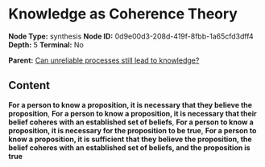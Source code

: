 # Knowledge as Coherence Theory

**Node Type:** synthesis
**Node ID:** 0d9e00d3-208d-419f-8fbb-1a65cfd3dff4
**Depth:** 5
**Terminal:** No

**Parent:** [Can unreliable processes still lead to knowledge?](can-unreliable-processes-still-lead-to-knowledge-antithesis-3c389b6f-c620-4cb9-b943-9045093802a6.md)

## Content

**For a person to know a proposition, it is necessary that they believe the proposition**, **For a person to know a proposition, it is necessary that their belief coheres with an established set of beliefs**, **For a person to know a proposition, it is necessary for the proposition to be true**, **For a person to know a proposition, it is sufficient that they believe the proposition, the belief coheres with an established set of beliefs, and the proposition is true**
